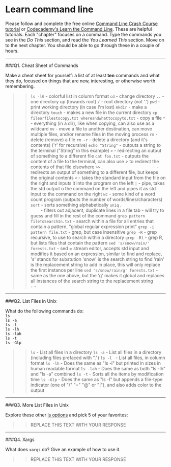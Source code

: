 # Learn command line

Please follow and complete the free online [Command Line Crash Course
tutorial](https://web.archive.org/web/20160708171659/http://cli.learncodethehardway.org/book/) or [Codecademy's Learn the Command Line](https://www.codecademy.com/learn/learn-the-command-line). These are helpful tutorials. Each "chapter" focuses on a command. Type the commands you see in the _Do This_ section, and read the _You Learned This_ section. Move on to the next chapter. You should be able to go through these in a couple of hours.

---

###Q1.  Cheat Sheet of Commands  

Make a cheat sheet for yourself: a list of at least **ten** commands and what they do, focused on things that are new, interesting, or otherwise worth remembering.

> > `ls -lG`                                              - colorful list in column format
> > `cd`                                                  - change directory
> > `..`                                                  - one directory up (towards root)
> > `/`                                                   - root directory (not '.')
> > `pwd`                                                 - print working directory (in case I'm lost)
> > `mkdir`                                               - make a directory
> > `touch`                                               - makes a new file in the current directory
> > `cp fileorfilestocopy.txt whereandwhattocopyto.txt`   - copy a file
> > `*`                                                   - everything (in a dir), like when copying, can also use as a wildcard
> > `mv`                                                  - move a file to another destination, can move multiple files, and/or rename files in the moving process
> > `rm`                                                  - delete (remove) a file
> > `rm -r`                                               - delete a directory (and it's contents) ('r' for recursive)
> > `echo "String"`                                       - outputs a string to the terminal ("String" in this example)
> > `>`                                                   - redirecting an output of something to a different file
> > `cat foo.txt`                                         - outputs the content of a file to the terminal, can also use > to redirect the contents of that file elsewhere
> > `>>` .                                                - redirects an output of something to a different file, but keeps the original contents
> > `<`                                                   - takes the standard input from the file on the right and inputs it into the program on the left
> > `|`                                                   - pipe, takes the std output o the command on the left and pipes it as std input to the command on the right
> > `wc`                                                  - some kind of a word count program (outputs the number of words/lines/characters)
> > `sort`                                                - sorts something alphabetically
> > `uniq` .                                              - filters out adjacent, duplicate lines in a file
> > tab                                                   - will try to guess and fill in the rest of the command
> > `grep pattern fileToSearchIn.txt`                     - search within a file for all entries that contain a pattern, "global regular expression print"
> > `grep -i pattern file.txt`                            - grep, but case insensitive
> > `grep -R`                                             - grep recursive, to use to search within a directory
> > `grep -Rl`                                            - grep R, but lists files that contain the pattern
> > `sed 's/snow/rain/' forests.txt`                      - sed = stream editor, accepts std input and modifies it based on an expression, similar to find and replace, 's' stands for substution 'snow' is the search string to find 'rain' is the replacement string to add in place, this will only replace the first instance per line
> > `sed 's/snow/rain/g' forests.txt`                      - same as the one above, but the 'g' makes it global and replaces all instances of the search string to the replacement string
> > ``                                           -
> > ``                                           -


---

###Q2.  List Files in Unix   

What do the following commands do:  
`ls`  
`ls -a`  
`ls -l`  
`ls -lh`  
`ls -lah`  
`ls -t`  
`ls -Glp`  

> > `ls`       - List all files in a directory
> > `ls -a`    - List all files in a directory (including files prefaced with ".")
> > `ls -l`    - List all files, in column format
> > `ls -lh`   - Does the same as "ls -l" but printed in sizes in human readable format
> > `ls -lah`  - Does the same as both "ls -lh" and "ls -a" combined
> > `ls -t`    - Sorts all the items by modification time
> > `ls -Glp`  - Does the same as "ls -l" but appends a file-type indicator (one of "/" "=" "@" or "|"), and also adds color to the output

---

###Q3.  More List Files in Unix  

Explore these other [ls options](http://www.techonthenet.com/unix/basic/ls.php) and pick 5 of your favorites:

> > REPLACE THIS TEXT WITH YOUR RESPONSE

---

###Q4.  Xargs   

What does `xargs` do? Give an example of how to use it.

> > REPLACE THIS TEXT WITH YOUR RESPONSE

 


